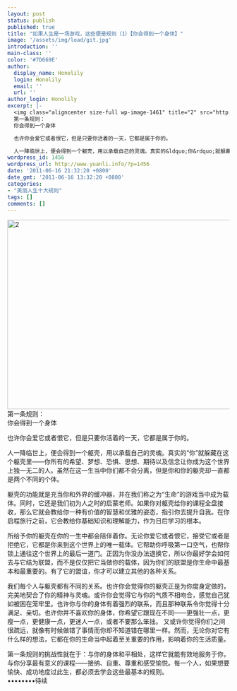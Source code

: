 ```yaml
---
layout: post
status: publish
published: true
title: "如果人生是一场游戏，这些便是规则（1）【你会得到一个身体】"
image: '/assets/img/load/git.jpg'
introduction: ''
main-class: ''
color: '#7D669E'
author:
  display_name: Honolily
  login: Honolily
  email: ''
  url: ''
author_login: Honolily
excerpt: |-
  <img class="aligncenter size-full wp-image-1461" title="2" src="http:&#47;&#47;www.yuanli.info&#47;wp-content&#47;uploads&#47;2011&#47;06&#47;2.jpg" alt="2" width="562" height="429" &#47;>
  第一条规则：
  你会得到一个身体

  也许你会爱它或者恨它，但是只要你活着的一天，它都是属于你的。

  人一降临世上，便会得到一个躯壳，用以承载自己的灵魂。真实的&ldquo;你&rdquo;就躲藏在这个躯壳里&mdash;&mdash;你所有的希望、梦想、恐惧、思想、期待以及信念让你成为这个世界上独一无二的人。虽然在这一生当中你们都不会分离，但是你和你的躯壳却一直都是两个不同的个体。
wordpress_id: 1456
wordpress_url: http://www.yuanli.info/?p=1456
date: '2011-06-16 21:32:20 +0800'
date_gmt: '2011-06-16 13:32:20 +0800'
categories:
- "美丽人生十大规则"
tags: []
comments: []
---
```

<p><img class="aligncenter size-full wp-image-1461" title="2" src="http:&#47;&#47;www.yuanli.info&#47;wp-content&#47;uploads&#47;2011&#47;06&#47;2.jpg" alt="2" width="562" height="429" &#47;><br />
第一条规则：<br />
你会得到一个身体</p>
<p>也许你会爱它或者恨它，但是只要你活着的一天，它都是属于你的。</p>
<p>人一降临世上，便会得到一个躯壳，用以承载自己的灵魂。真实的&ldquo;你&rdquo;就躲藏在这个躯壳里&mdash;&mdash;你所有的希望、梦想、恐惧、思想、期待以及信念让你成为这个世界上独一无二的人。虽然在这一生当中你们都不会分离，但是你和你的躯壳却一直都是两个不同的个体。<a id="more"></a><a id="more-1456"></a></p>
<p>躯壳的功能就是充当你和外界的缓冲器，并在我们称之为&ldquo;生命&rdquo;的游戏当中成为载体。同时，它还是我们初为人之时的启蒙老师。如果你对躯壳给你的课程全盘接收，那么它就会教给你一种有价值的智慧和优雅的姿态，指引你去提升自我。在你启程旅行之前，它会教给你基础知识和理解能力，作为日后学习的根本。</p>
<p>所给予你的躯壳在你的一生中都会陪伴着你。无论你爱它或者恨它，接受它或者是拒绝它，它都是你来到这个世界上的唯一载体。它帮助你呼吸第一口空气，也帮你锁上通往这个世界上的最后一道门。正因为你没办法退换它，所以你最好学会如何去与它结为联盟，而不是仅仅把它当做你的载体，因为你们的联盟是你生命中最基本和最重要的。有了它的盟谊，你才可以建立其他的各种关系。</p>
<p>我们每个人与躯壳都有不同的关系。也许你会觉得你的躯壳正是为你度身定做的，完美地契合了你的精神与灵魂。或许你会觉得它与你的气质不相吻合，感觉自己犹如被困在笼牢里。也许你与你的身体有着强烈的联系，而且那种联系令你觉得十分满足、亲切。也许你并不喜欢你的身体，你希望它跟现在不同&mdash;&mdash;更强壮一点，更瘦一点，更健康一点，更迷人一点，或者不要那么笨拙。 又或许你觉得你们之间很疏远，就像有时候做错了事情而你却不知道错在哪里一样。然而，无论你对它有什么样的想法，它都在你的生命当中起着至关重要的作用，影响着你的生活质量。</p>
<p>第一条规则的挑战性就在于：与你的身体和平相处，这样它就能有效地服务于你，与你分享最有意义的课程&mdash;&mdash;接纳、自重、尊重和感受愉悦。每一个人，如果想要愉快、成功地度过此生，都必须去学会这些最基本的规则。<br />
&bull;&bull;&bull;&bull;&bull;&bull;&bull;&bull;待续</p>
